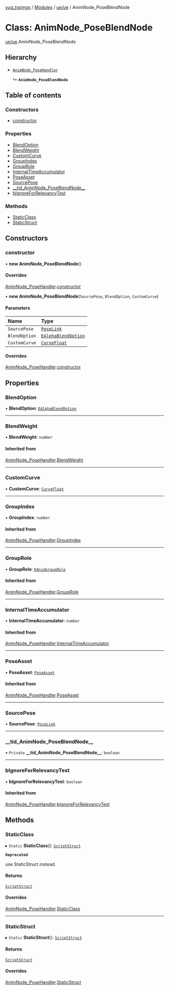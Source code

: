 [yug_typings](../README.md) / [Modules](../modules.md) / [ue/ue](../modules/ue_ue.md) / AnimNode\_PoseBlendNode

# Class: AnimNode\_PoseBlendNode

[ue/ue](../modules/ue_ue.md).AnimNode_PoseBlendNode

## Hierarchy

- [`AnimNode_PoseHandler`](ue_ue.AnimNode_PoseHandler.md)

  ↳ **`AnimNode_PoseBlendNode`**

## Table of contents

### Constructors

- [constructor](ue_ue.AnimNode_PoseBlendNode.md#constructor)

### Properties

- [BlendOption](ue_ue.AnimNode_PoseBlendNode.md#blendoption)
- [BlendWeight](ue_ue.AnimNode_PoseBlendNode.md#blendweight)
- [CustomCurve](ue_ue.AnimNode_PoseBlendNode.md#customcurve)
- [GroupIndex](ue_ue.AnimNode_PoseBlendNode.md#groupindex)
- [GroupRole](ue_ue.AnimNode_PoseBlendNode.md#grouprole)
- [InternalTimeAccumulator](ue_ue.AnimNode_PoseBlendNode.md#internaltimeaccumulator)
- [PoseAsset](ue_ue.AnimNode_PoseBlendNode.md#poseasset)
- [SourcePose](ue_ue.AnimNode_PoseBlendNode.md#sourcepose)
- [\_\_tid\_AnimNode\_PoseBlendNode\_\_](ue_ue.AnimNode_PoseBlendNode.md#__tid_animnode_poseblendnode__)
- [bIgnoreForRelevancyTest](ue_ue.AnimNode_PoseBlendNode.md#bignoreforrelevancytest)

### Methods

- [StaticClass](ue_ue.AnimNode_PoseBlendNode.md#staticclass)
- [StaticStruct](ue_ue.AnimNode_PoseBlendNode.md#staticstruct)

## Constructors

### constructor

• **new AnimNode_PoseBlendNode**()

#### Overrides

[AnimNode_PoseHandler](ue_ue.AnimNode_PoseHandler.md).[constructor](ue_ue.AnimNode_PoseHandler.md#constructor)

• **new AnimNode_PoseBlendNode**(`SourcePose`, `BlendOption`, `CustomCurve`)

#### Parameters

| Name | Type |
| :------ | :------ |
| `SourcePose` | [`PoseLink`](ue_ue.PoseLink.md) |
| `BlendOption` | [`EAlphaBlendOption`](../enums/ue_ue.EAlphaBlendOption.md) |
| `CustomCurve` | [`CurveFloat`](ue_ue.CurveFloat.md) |

#### Overrides

[AnimNode_PoseHandler](ue_ue.AnimNode_PoseHandler.md).[constructor](ue_ue.AnimNode_PoseHandler.md#constructor)

## Properties

### BlendOption

• **BlendOption**: [`EAlphaBlendOption`](../enums/ue_ue.EAlphaBlendOption.md)

___

### BlendWeight

• **BlendWeight**: `number`

#### Inherited from

[AnimNode_PoseHandler](ue_ue.AnimNode_PoseHandler.md).[BlendWeight](ue_ue.AnimNode_PoseHandler.md#blendweight)

___

### CustomCurve

• **CustomCurve**: [`CurveFloat`](ue_ue.CurveFloat.md)

___

### GroupIndex

• **GroupIndex**: `number`

#### Inherited from

[AnimNode_PoseHandler](ue_ue.AnimNode_PoseHandler.md).[GroupIndex](ue_ue.AnimNode_PoseHandler.md#groupindex)

___

### GroupRole

• **GroupRole**: [`EAnimGroupRole`](../enums/ue_ue.EAnimGroupRole.md)

#### Inherited from

[AnimNode_PoseHandler](ue_ue.AnimNode_PoseHandler.md).[GroupRole](ue_ue.AnimNode_PoseHandler.md#grouprole)

___

### InternalTimeAccumulator

• **InternalTimeAccumulator**: `number`

#### Inherited from

[AnimNode_PoseHandler](ue_ue.AnimNode_PoseHandler.md).[InternalTimeAccumulator](ue_ue.AnimNode_PoseHandler.md#internaltimeaccumulator)

___

### PoseAsset

• **PoseAsset**: [`PoseAsset`](ue_ue.PoseAsset.md)

#### Inherited from

[AnimNode_PoseHandler](ue_ue.AnimNode_PoseHandler.md).[PoseAsset](ue_ue.AnimNode_PoseHandler.md#poseasset)

___

### SourcePose

• **SourcePose**: [`PoseLink`](ue_ue.PoseLink.md)

___

### \_\_tid\_AnimNode\_PoseBlendNode\_\_

• `Private` **\_\_tid\_AnimNode\_PoseBlendNode\_\_**: `boolean`

___

### bIgnoreForRelevancyTest

• **bIgnoreForRelevancyTest**: `boolean`

#### Inherited from

[AnimNode_PoseHandler](ue_ue.AnimNode_PoseHandler.md).[bIgnoreForRelevancyTest](ue_ue.AnimNode_PoseHandler.md#bignoreforrelevancytest)

## Methods

### StaticClass

▸ `Static` **StaticClass**(): [`ScriptStruct`](ue_ue.ScriptStruct.md)

**`Deprecated`**

use StaticStruct instead.

#### Returns

[`ScriptStruct`](ue_ue.ScriptStruct.md)

#### Overrides

[AnimNode_PoseHandler](ue_ue.AnimNode_PoseHandler.md).[StaticClass](ue_ue.AnimNode_PoseHandler.md#staticclass)

___

### StaticStruct

▸ `Static` **StaticStruct**(): [`ScriptStruct`](ue_ue.ScriptStruct.md)

#### Returns

[`ScriptStruct`](ue_ue.ScriptStruct.md)

#### Overrides

[AnimNode_PoseHandler](ue_ue.AnimNode_PoseHandler.md).[StaticStruct](ue_ue.AnimNode_PoseHandler.md#staticstruct)
